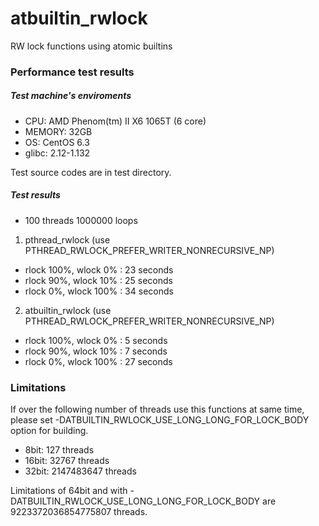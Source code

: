 atbuiltin_rwlock
================

RW lock functions using atomic builtins

### Performance test results ###
##### Test machine's enviroments #####
* CPU: AMD Phenom(tm) II X6 1065T (6 core)
* MEMORY: 32GB
* OS: CentOS 6.3
* glibc: 2.12-1.132

Test source codes are in test directory.
##### Test results #####
* 100 threads 1000000 loops

1. pthread_rwlock (use PTHREAD_RWLOCK_PREFER_WRITER_NONRECURSIVE_NP)
  * rlock 100%, wlock   0% : 23 seconds
  * rlock  90%, wlock  10% : 25 seconds
  * rlock   0%, wlock 100% : 34 seconds

2. atbuiltin_rwlock (use PTHREAD_RWLOCK_PREFER_WRITER_NONRECURSIVE_NP)
  * rlock 100%, wlock   0% :  5 seconds
  * rlock  90%, wlock  10% :  7 seconds
  * rlock   0%, wlock 100% : 27 seconds

### Limitations ###
If over the following number of threads use this functions at same time, please set -DATBUILTIN_RWLOCK_USE_LONG_LONG_FOR_LOCK_BODY option for building.
* 8bit: 127 threads
* 16bit: 32767 threads
* 32bit: 2147483647 threads

Limitations of 64bit and with -DATBUILTIN_RWLOCK_USE_LONG_LONG_FOR_LOCK_BODY are 9223372036854775807 threads.
